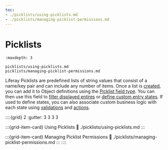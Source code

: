 ```yaml
---
toc:
- ./picklists/using-picklists.md
- ./picklists/managing-picklist-permissions.md
---
```

# Picklists

```{toctree}
:maxdepth: 3

picklists/using-picklists.md
picklists/managing-picklist-permissions.md
```

Liferay Picklists are predefined lists of string values that consist of a name/key pair and can include any number of items. Once a list is [created](./picklists/using-picklists.md#creating-a-picklist), you can add it to Object definitions using the [Picklist field type](./picklists/using-picklists.md#adding-picklist-fields-to-objects). You can then use this field to [filter displayed entires](./displaying-object-entries.md) or [define custom entry states](./creating-and-managing-objects/adding-and-managing-custom-states.md). If used to define states, you can also associate custom business logic with each state using [validations](./creating-and-managing-objects/adding-custom-validations.md) and [actions](./creating-and-managing-objects/defining-object-actions.md).

::::{grid} 2
:gutter: 3 3 3 3

:::{grid-item-card} Using Picklists
:link: ./picklists/using-picklists.md
:::

:::{grid-item-card} Managing Picklist Permissions
:link: ./picklists/managing-picklist-permissions.md
:::
::::

